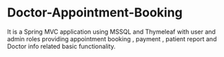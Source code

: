 # Doctor-Appointment-Booking
It is a Spring MVC application using MSSQL and Thymeleaf with user and admin roles providing appointment booking , payment , patient report and Doctor info related basic functionality.
